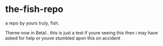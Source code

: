 # the-fish-repo
a repo by yours truly, fish.

Theme now in Beta!..
this is just a test
if youre seeing this then i may have asked for help or youve stumbled apon this on accident
